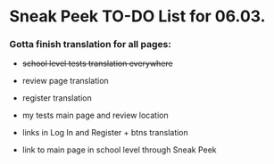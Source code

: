 # Sneak Peek TO-DO List for 06.03.
### Gotta finish translation for all pages:

- ~~school level tests translation everywhere~~
- review page translation
- register translation 

- my tests main page and review location
- links in Log In and Register + btns translation

- link to main page in school level through Sneak Peek

